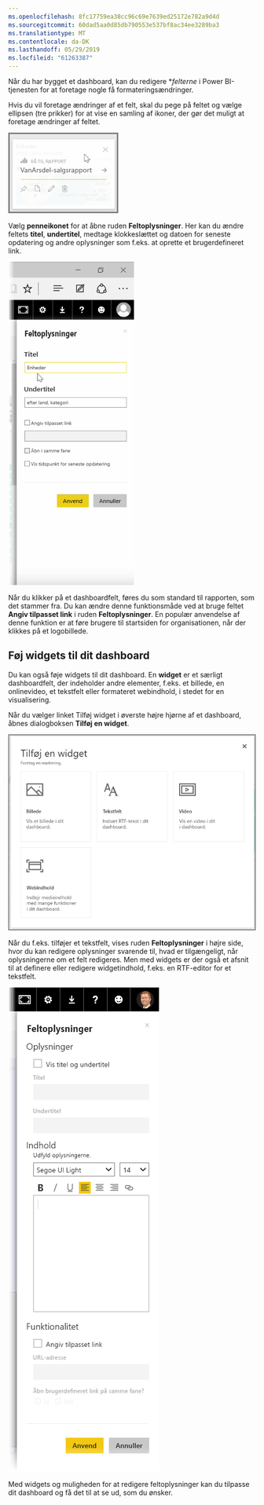 ```yaml
---
ms.openlocfilehash: 8fc17759ea38cc96c69e7639ed25172e782a9d4d
ms.sourcegitcommit: 60dad5aa0d85db790553e537bf8ac34ee3289ba3
ms.translationtype: MT
ms.contentlocale: da-DK
ms.lasthandoff: 05/29/2019
ms.locfileid: "61263387"
---
```

Når du har bygget et dashboard, kan du redigere **felterne* i Power BI-tjenesten for at foretage nogle få formateringsændringer.

Hvis du vil foretage ændringer af et felt, skal du pege på feltet og vælge ellipsen (tre prikker) for at vise en samling af ikoner, der gør det muligt at foretage ændringer af feltet.

![](media/4-4d-change-tile-details/4-4d_1.png)

Vælg **penneikonet** for at åbne ruden **Feltoplysninger**. Her kan du ændre feltets **titel**, **undertitel**, medtage klokkeslættet og datoen for seneste opdatering og andre oplysninger som f.eks. at oprette et brugerdefineret link.

![](media/4-4d-change-tile-details/4-4d_2.png)

Når du klikker på et dashboardfelt, føres du som standard til rapporten, som det stammer fra. Du kan ændre denne funktionsmåde ved at bruge feltet **Angiv tilpasset link** i ruden **Feltoplysninger**. En populær anvendelse af denne funktion er at føre brugere til startsiden for organisationen, når der klikkes på et logobillede.

## <a name="add-widgets-to-your-dashboard"></a>Føj widgets til dit dashboard
Du kan også føje widgets til dit dashboard. En **widget** er et særligt dashboardfelt, der indeholder andre elementer, f.eks. et billede, en onlinevideo, et tekstfelt eller formateret webindhold, i stedet for en visualisering.

Når du vælger linket Tilføj widget i øverste højre hjørne af et dashboard, åbnes dialogboksen **Tilføj en widget**.

![](media/4-4d-change-tile-details/4-4d_3.png)

Når du f.eks. tilføjer et tekstfelt, vises ruden **Feltoplysninger** i højre side, hvor du kan redigere oplysninger svarende til, hvad er tilgængeligt, når oplysningerne om et felt redigeres. Men med widgets er der også et afsnit til at definere eller redigere widgetindhold, f.eks. en RTF-editor for et tekstfelt.

![](media/4-4d-change-tile-details/4-4d_4.png)

Med widgets og muligheden for at redigere feltoplysninger kan du tilpasse dit dashboard og få det til at se ud, som du ønsker.


